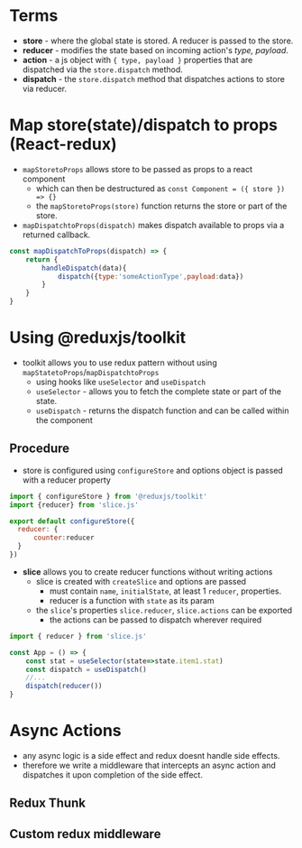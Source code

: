 # Terms
- **store** - where the global state is stored. A reducer is passed to the store.
- **reducer** - modifies the state based on incoming action's *type, payload*.
- **action** - a js object with `{ type, payload }` properties that are dispatched via the `store.dispatch` method.
- **dispatch** - the `store.dispatch` method that dispatches actions to store via reducer.


# Map store(state)/dispatch to props (React-redux)
- `mapStoretoProps` allows store to be passed as props to a react component
  - which can then be destructured as `const Component = ({ store }) => {}`
  - the `mapStoretoProps(store)` function returns the store or part of the store.
- `mapDispatchtoProps(dispatch)` makes dispatch available to props via a returned callback.
```js
const mapDispatchToProps(dispatch) => {
    return {
        handleDispatch(data){
            dispatch({type:'someActionType',payload:data})
        }
    }
}

```
# Using @reduxjs/toolkit
- toolkit allows you to use redux pattern without using `mapStatetoProps`/`mapDispatchtoProps`
  - using hooks like `useSelector` and `useDispatch`
  - `useSelector` - allows you to fetch the complete state or part of the state.
  - `useDispatch` - returns the dispatch function and can be called within the component

## Procedure
- store is configured using `configureStore` and options object is passed with a reducer property
```js
import { configureStore } from '@reduxjs/toolkit'
import {reducer} from 'slice.js'

export default configureStore({
  reducer: {
      counter:reducer
  }
})
```
- **slice** allows you to create reducer functions without writing actions
  - slice is created with `createSlice` and options are passed
    - must contain `name`, `initialState`, at least 1 `reducer`, properties.
    - reducer is a function with `state` as its param
  - the `slice`'s properties `slice.reducer`, `slice.actions` can be exported
    - the actions can be passed to dispatch wherever required
```js
import { reducer } from 'slice.js'

const App = () => {
    const stat = useSelector(state=>state.item1.stat)
    const dispatch = useDispatch()
    //...
    dispatch(reducer())
}
```

# Async Actions
- any async logic is a side effect and redux doesnt handle side effects.
- therefore we write a middleware that intercepts an async action and dispatches it upon completion of the side effect.
## Redux Thunk

## Custom redux middleware